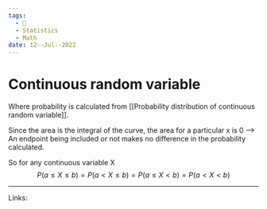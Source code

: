 ```yaml
---
tags:
  - 🌱
  - Statistics
  - Math
date: 12--Jul--2022
---
```


# Continuous random variable

Where probability is calculated from [[Probability distribution of continuous random variable]]. 

Since the area is the integral of the curve, the area for a particular x is 0 --> An endpoint being included or not makes no difference in the probability calculated.

So for any continuous variable X
$$P(a\le X \le b)=P(a< X \le b)=P(a\le X < b)=P(a<X<b)$$

---
Links: 
